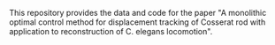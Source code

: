This repository provides the data and code for the paper "A monolithic optimal control method for displacement tracking of Cosserat rod with application to reconstruction of C. elegans locomotion".
